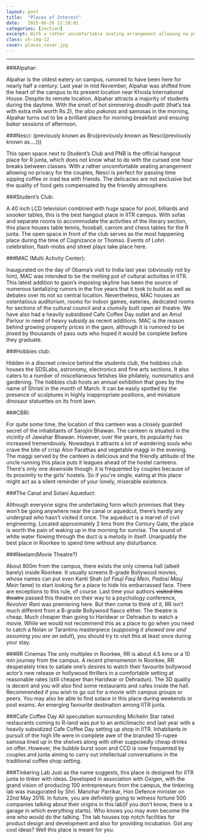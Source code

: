 ```yaml
---
layout: post
title:  "Places of Interest"
date:   2015-06-26 12:28:01
categories: [section]
excerpt: With a rather uncomfortable seating arrangement allowing no privacy for the couples, Nesci is perfect for passing time sipping coffee or iced tea with friends.
class: ch-img-12
cover: places_cover.jpg
--- 	
```

--------------------------------

###Alpahar:

Alpahar is the oldest eatery on campus, rumored to have been here for nearly half a century. 
Last year in mid November, Alpahar was shifted from the heart of the campus to its present 
location near Khosla International House. Despite its remote location, Alpahar attracts a 
majority of students during the daytime. With the smell of hot simmering _doodh-patti_ (that’s 
tea with extra milk worth Rs.2), the _aloo pakoras_ and samosas in the morning, Alpahar turns 
out to be a brilliant place for morning breakfast and ensuing _bakar_ sessions of afternoon.  

###Nesci: (previously known as Bru(previously known as Nesci(previously known as….)))  

This open space next to Student’s Club and PNB is the official hangout place for R junta, which 
does not know what to do with the cursed one hour breaks between classes. With a rather 
uncomfortable seating arrangement allowing no privacy for the couples, Nesci is perfect for 
passing time sipping coffee or iced tea with friends. The delicacies are not exclusive but the 
quality of food gets compensated by the friendly atmosphere.

###Student’s Club:  

A 40 inch LCD television combined with huge space for pool, billiards and snooker tables, this is 
the best hangout place in IITR campus. With sofas and separate rooms to accommodate the 
activities of the literary section, this place houses table tennis, foosball, carrom and chess tables 
for the R junta. The open space in front of the club serves as the most happening place during 
the time of Cognizance or Thomso. Events of Lohri celebration, flash-mobs and street plays take 
place here.  

###MAC (Multi Activity Center):  

Inaugurated on the day of Obama’s visit to India last year (obviously not by him), MAC was 
intended to be the melting pot of cultural activities in IITR. This latest addition to gaon’s 
imposing skyline has been the source of numerous tantalizing rumors in the five years that it 
took to build as well as debates over its not so central location. Nevertheless, MAC houses an 
ostentatious auditorium, rooms for indoor games, eateries, dedicated rooms for sections of the 
cultural council and a clumsily built open air theatre. We have also had a heavily subsidised Cafe Coffee Day outlet and an Amul Parlour in need of heavy subsidy as recent additions. MAC is the reason behind growing 
property prices in the gaon, although it is rumored to be jinxed by thousands of pass outs who 
hoped it would be complete before they graduate.

###Hobbies club: 

Hidden in a discreet crevice behind the students club, the hobbies club houses the SDSLabs, astronomy, 
electronics and fine arts sections. It also caters to a number of miscellaneous fetishes like philately, 
numismatics and gardening. The hobbies club hosts an annual exhibition that goes by the name of Shristi in the month of March.
It can be easily spotted by the presence of sculptures in highly inappropriate positions, and miniature 
dinosaur statuettes on its front lawn.

###CBRI:  

For quite some time, the location of this canteen was a closely guarded secret of the 
inhabitants of Sarojini Bhawan. The canteen is situated in the vicinity of Jawahar Bhawan. 
However, over the years, its popularity has increased tremendously. Nowadays it attracts a lot 
of wandering souls who crave the bite of crisp Aloo Parathas and vegetable maggi in the 
evening. The maggi served by the canteen is delicious and the friendly attitude of the uncle 
running this place puts it leagues ahead of the hostel canteens. There's only one downside 
though: it is frequented by couples because of its proximity to the girls’ hostels. So if you're 
single, eating at this place might act as a silent reminder of your lonely, miserable existence.  

###The Canal and Solani Aqueduct:  

Although everyone signs the undertaking form which promises that they won’t be going 
anywhere near the canal or aquedcut, there’s hardly any undergrad who hasn’t visited it once. 
The aqueduct is a marvel of civil engineering. Located approximately 2 kms from the Century 
Gate, the place is worth the pain of waking up in the morning for sunrise. The sound of white 
water flowing through the duct is a melody in itself. Unarguably the best place in Roorkee to 
spend time without any disturbance.

###Neelam(Movie Theatre?)

About 800m from the campus, there exists the only cinema hall (albeit barely) inside Roorkee. It 
usually screens B-grade Bollywood movies, whose names can put even Kanti Shah (of _Fauji Fauj 
Mein, Padosi Mauj Mein_ fame) to start looking for a place to hide his embarrassed face. There 
are exceptions to this rule, of course. Last time your authors <s>visited this theatre</s> passed this 
theatre on their way to a psychology conference, _Revolver Rani_ was premiering here. But then 
come to think of it, RR isn’t much different from a B-grade Bollywood fiasco either.
The theatre is cheap. Much cheaper than going to Haridwar or Dehradun to watch a movie. 
While we would not recommend this as a place to go when you need to catch a Nolan or 
Tarantino masterpiece (_supposing it showed one and assuming you are an adult_), you should try 
to visit this at least once during your stay.

###RR Cinemas
The only multiplex in Roorkee, RR is about 4.5 kms or a 10 min journey from the campus. A recent phenomenon in Roorkee, RR desperately tries to satiate one’s desires to watch their favourite bollywood actor’s new release or hollywood thrillers in a comfortable setting at reasonable rates (still cheaper than Haridwar or Dehradun). The 3D quality is decent and you will also find some restaurants and cafes inside the hall. Recommended if you wish to go out for a movie with campus groups or peers. You may also be able to find solace in this place during weekends or post exams. An emerging favourite destination among IITR junta.

###Cafe Coffee Day
All speculation surrounding Michelin Star rated restaurants coming to R-land was put to an anticlimactic end last year with a heavily subsidized Cafe Coffee Day setting up shop in IITR. Inhabitants in pursuit of the high life were in complete awe of the branded 15-rupee samosa lined up in the shelves along with other supposedly cheap drinks on offer. However, the bubble burst soon and CCD is now frequented by couples and junta aiming to carry out intellectual conversations in the traditional coffee shop setting.

###Tinkering Lab
Just as the name suggests, this place is designed for IITR junta to tinker with ideas. Developed in association with Oxigen, with the grand vision of producing 100 entrepreneurs from the campus, the tinkering lab was inaugurated by Shri. Manohar Parrikar, Hon Defence minister on 22nd May 2016. In future, you are definitely going to witness fortune 500 companies talking about their origins in this lab(if you don’t know, there is a garage in which everything starts). Who knows you may even become the one who would do the talking. The lab houses top notch facilities for product design and development and also for providing incubation. Got any cool ideas? Well this place is meant for you.